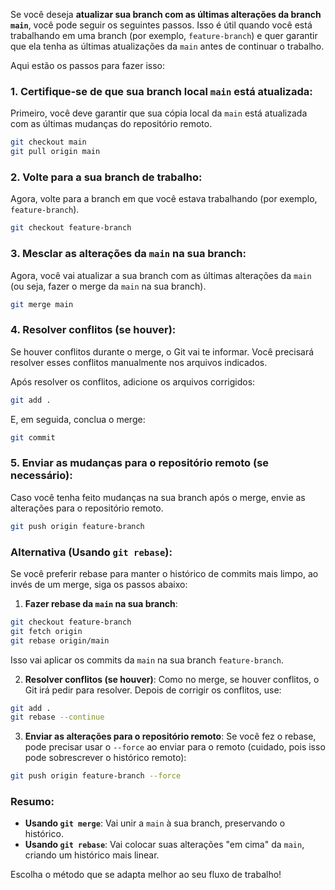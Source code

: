 Se você deseja **atualizar sua branch com as últimas alterações da branch `main`**, você pode seguir os seguintes passos. Isso é útil quando você está trabalhando em uma branch (por exemplo, `feature-branch`) e quer garantir que ela tenha as últimas atualizações da `main` antes de continuar o trabalho.

Aqui estão os passos para fazer isso:

### 1. **Certifique-se de que sua branch local `main` está atualizada**:
Primeiro, você deve garantir que sua cópia local da `main` está atualizada com as últimas mudanças do repositório remoto.

```bash
git checkout main
git pull origin main
```

### 2. **Volte para a sua branch de trabalho**:
Agora, volte para a branch em que você estava trabalhando (por exemplo, `feature-branch`).

```bash
git checkout feature-branch
```

### 3. **Mesclar as alterações da `main` na sua branch**:
Agora, você vai atualizar a sua branch com as últimas alterações da `main` (ou seja, fazer o merge da `main` na sua branch).

```bash
git merge main
```

### 4. **Resolver conflitos (se houver)**:
Se houver conflitos durante o merge, o Git vai te informar. Você precisará resolver esses conflitos manualmente nos arquivos indicados.

Após resolver os conflitos, adicione os arquivos corrigidos:

```bash
git add .
```

E, em seguida, conclua o merge:

```bash
git commit
```

### 5. **Enviar as mudanças para o repositório remoto** (se necessário):
Caso você tenha feito mudanças na sua branch após o merge, envie as alterações para o repositório remoto.

```bash
git push origin feature-branch
```

### Alternativa (Usando `git rebase`):

Se você preferir rebase para manter o histórico de commits mais limpo, ao invés de um merge, siga os passos abaixo:

1. **Fazer rebase da `main` na sua branch**:

```bash
git checkout feature-branch
git fetch origin
git rebase origin/main
```

Isso vai aplicar os commits da `main` na sua branch `feature-branch`.

2. **Resolver conflitos (se houver)**:
Como no merge, se houver conflitos, o Git irá pedir para resolver. Depois de corrigir os conflitos, use:

```bash
git add .
git rebase --continue
```

3. **Enviar as alterações para o repositório remoto**:
Se você fez o rebase, pode precisar usar o `--force` ao enviar para o remoto (cuidado, pois isso pode sobrescrever o histórico remoto):

```bash
git push origin feature-branch --force
```

### Resumo:
- **Usando `git merge`**: Vai unir a `main` à sua branch, preservando o histórico.
- **Usando `git rebase`**: Vai colocar suas alterações "em cima" da `main`, criando um histórico mais linear.

Escolha o método que se adapta melhor ao seu fluxo de trabalho!